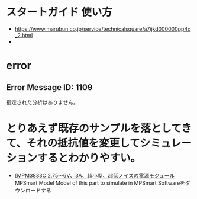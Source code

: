 # スタートガイド 使い方
- https://www.marubun.co.jp/service/technicalsquare/a7ijkd000000pp4o_2.html
- 


# error 
## Error Message ID: 1109
指定された分析はありません。


# とりあえず既存のサンプルを落としてきて、それの抵抗値を変更してシミュレーションするとわかりやすい。
- [[MPM3833C 2.75〜6V、3A、超小型、超低ノイズの電源モジュール](https://www.monolithicpower.com/jp/mpm3833c.html)
  MPSmart Model Model of this part to simulate in MPSmart Softwareをダウンロードする
